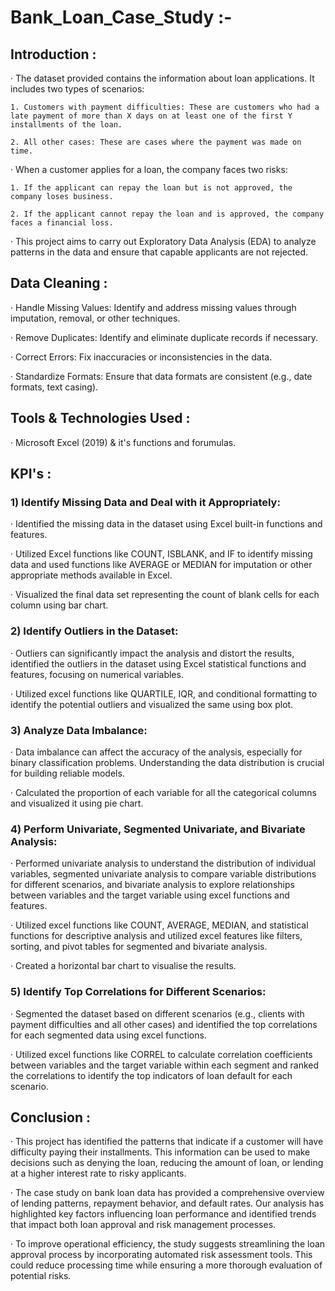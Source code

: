 # Bank_Loan_Case_Study :-

## Introduction :

· The dataset provided contains the information about loan applications. It includes two types of scenarios:

    1. Customers with payment difficulties: These are customers who had a late payment of more than X days on at least one of the first Y installments of the loan.

    2. All other cases: These are cases where the payment was made on time.

· When a customer applies for a loan, the company faces two risks:

    1. If the applicant can repay the loan but is not approved, the company loses business.

    2. If the applicant cannot repay the loan and is approved, the company faces a financial loss.

· This project aims to carry out Exploratory Data Analysis (EDA) to analyze patterns in the data and ensure that capable applicants are not rejected.

## Data Cleaning :

· Handle Missing Values: Identify and address missing values through imputation, removal, or other techniques.

· Remove Duplicates: Identify and eliminate duplicate records if necessary.

· Correct Errors: Fix inaccuracies or inconsistencies in the data.

· Standardize Formats: Ensure that data formats are consistent (e.g., date formats, text casing).

## Tools & Technologies Used :

· Microsoft Excel (2019) & it's functions and forumulas.

## KPI's :

### 1) Identify Missing Data and Deal with it Appropriately:

 · Identified the missing data in the dataset using Excel built-in functions and features.
 
 · Utilized Excel functions like COUNT, ISBLANK, and IF to identify missing data and used functions like AVERAGE or MEDIAN for imputation or other appropriate methods available in Excel.

 · Visualized the final data set representing the count of blank cells for each column using bar chart.

### 2) Identify Outliers in the Dataset:

 · Outliers can significantly impact the analysis and distort the results, identified the outliers in the dataset using Excel statistical functions and features, focusing on numerical variables.

 · Utilized excel functions like QUARTILE, IQR, and conditional formatting to identify the potential outliers and visualized the same using box plot.

### 3) Analyze Data Imbalance:

 · Data imbalance can affect the accuracy of the analysis, especially for binary classification problems. Understanding the data distribution is crucial for building reliable models.

 · Calculated the proportion of each variable for all the categorical columns and visualized it using pie chart.

### 4) Perform Univariate, Segmented Univariate, and Bivariate Analysis:

 · Performed univariate analysis to understand the distribution of individual variables, segmented univariate analysis to compare variable distributions for different scenarios, and bivariate analysis to explore relationships between variables and the target variable using excel functions and features.

 · Utilized excel functions like COUNT, AVERAGE, MEDIAN, and statistical functions for descriptive analysis and utilized excel features like filters, sorting, and pivot tables for segmented and bivariate analysis.

 · Created a horizontal bar chart to visualise the results.

### 5) Identify Top Correlations for Different Scenarios:

 · Segmented the dataset based on different scenarios (e.g., clients with payment difficulties and all other cases) and identified the top correlations for each segmented data using excel functions.

 · Utilized excel functions like CORREL to calculate correlation coefficients between variables and the target variable within each segment and ranked the correlations to identify the top indicators of loan default for each scenario.

## Conclusion :

· This project has identified the patterns that indicate if a customer will have difficulty paying their installments. This information can be used to make decisions such as denying the loan, reducing the amount of loan, or lending at a higher interest rate to risky applicants.

· The case study on bank loan data has provided a comprehensive overview of lending patterns, repayment behavior, and default rates. Our analysis has highlighted key factors influencing loan performance and identified trends that impact both loan approval and risk management processes.

· To improve operational efficiency, the study suggests streamlining the loan approval process by incorporating automated risk assessment tools. This could reduce processing time while ensuring a more thorough evaluation of potential risks.

